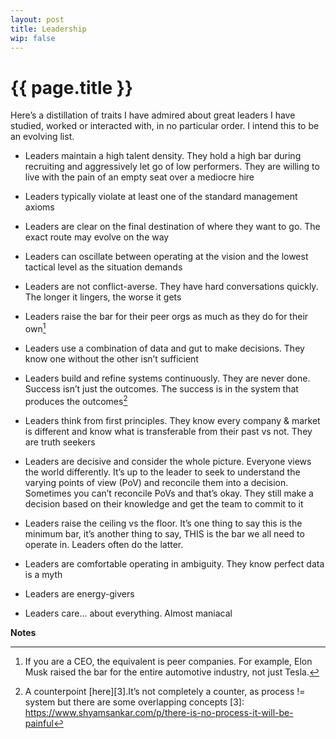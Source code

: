 ```yaml
---
layout: post
title: Leadership 
wip: false  
---
```


# {{ page.title }}

Here’s a distillation of traits I have admired about great leaders I have studied, worked or interacted with, in no particular order. I intend this to be an evolving list. 

* Leaders maintain a high talent density. They hold a high bar during recruiting and aggressively let go of low performers. They are willing to live with the pain of an empty seat over a mediocre hire

* Leaders typically violate at least one of the standard management axioms

* Leaders are clear on the final destination of where they want to go. The exact route may evolve on the way

* Leaders can oscillate between operating at the vision and the lowest tactical level as the situation demands

* Leaders are not conflict-averse. They have hard conversations quickly. The longer it lingers, the worse it gets 

* Leaders raise the bar for their peer orgs as much as they do for their own[^1]

* Leaders use a combination of data and gut to make decisions. They know one without the other isn’t sufficient 

* Leaders build and refine systems continuously. They are never done. Success isn’t just the outcomes. The success is in the system that produces the outcomes[^2] 

* Leaders think from first principles. They know every company & market is different and know what is transferable from their past vs not. They are truth seekers

* Leaders are decisive and consider the whole picture. Everyone views the world differently. It’s up to the leader to seek to understand the varying points of view (PoV) and reconcile them into a decision. Sometimes you can’t reconcile PoVs and that’s okay. They still make a decision based on their knowledge and get the team to commit to it

* Leaders raise the ceiling vs the floor. It’s one thing to say this is the minimum bar, it’s another thing to say, THIS is the bar we all need to operate in. Leaders often do the latter.

* Leaders are comfortable operating in ambiguity. They know perfect data is a myth

* Leaders are energy-givers 

* Leaders care... about everything. Almost maniacal 

**Notes**

[^1]: If you are a CEO, the equivalent is peer companies. For example, Elon Musk raised the bar for the entire automotive industry, not just Tesla.
[^2]: A counterpoint [here][3].It’s not completely a counter, as process != system but there are some overlapping concepts
[3]: https://www.shyamsankar.com/p/there-is-no-process-it-will-be-painful 
